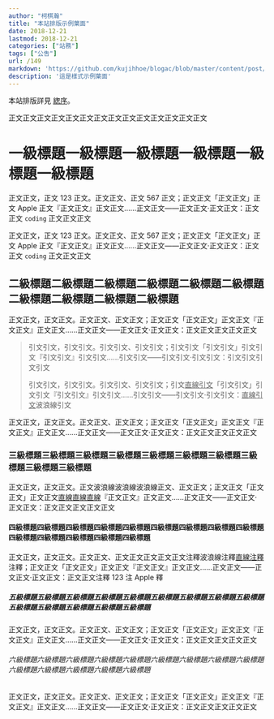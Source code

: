 ```yaml
---
author: "柯棋瀚"
title: "本站排版示例葉面"
date: 2018-12-21
lastmod: 2018-12-21
categories: ["站務"]
tags: ["公吿"]
url: /149
markdown: 'https://github.com/kujihhoe/blogac/blob/master/content/post/149示例葉面.md'
description: '這是樣式示例葉面'
---
```


本站排版詳見 [緫序](/about/)。

正文正文正文正文正文正文正文正文正文正文正文正文正文正文

# 一級標題一級標題一級標題一級標題一級標題一級標題

正文正文，正文 123 正文。正文正文、正文 567 正文；正文正文「正文正文」正文 Apple 正文『正文正文』正文正文……正文正文——正文正文·正文正文：正文正文 `coding` 正文正文正文

正文正文，正文 123 正文。正文正文、正文 567 正文；正文正文「正文正文」正文 Apple 正文『正文正文』正文正文……正文正文——正文正文·正文正文：正文正文 `coding` 正文正文正文

## 二級標題二級標題二級標題二級標題二級標題二級標題二級標題二級標題二級標題二級標題

正文正文，正文正文。正文正文、正文正文；正文正文「正文正文」正文正文『正文正文』正文正文……正文正文——正文正文·正文正文：正文正文正文正文正文

> 引文引文，引文引文。引文引文、引文引文；引文引文「引文引文」引文引文『引文引文』引文引文……引文引文——引文引文·引文引文：引文引文引文引文
>
> 引文引文，引文引文。引文引文、引文引文；引文<u>直線引文</u>「引文引文」引文引文『引文引文』引文引文……引文引文——引文引文·引文引文：<u>直線引文</u><v>波浪線引文</v>

正文正文，正文正文。正文正文、正文正文；正文正文「正文正文」正文正文『正文正文』正文正文……正文正文——正文正文·正文正文：正文正文正文正文正文

### 三級標題三級標題三級標題三級標題三級標題三級標題三級標題三級標題三級標題三級標題

正文正文，正文正文。正文<v>波浪線波浪線</v><v>波浪線</v>正文、正文正文；正文正文「正文正文」正文正文<u>直線直線</u><u>直線</u>『正文正文』正文正文……正文正文——正文正文·正文正文：正文正文正文正文正文

#### 四級標題四級標題四級標題四級標題四級標題四級標題四級標題四級標題四級標題四級標題四級標題四級標題四級標題四級標題

正文正文，正文正文。正文正文、正文正文正文正文正文<n>注釋<v>波浪線注釋</v><u>直線注釋</u>注釋</n>；正文正文「正文正文」正文正文『正文正文』正文正文……正文正文——正文正文·正文正文：正文正文<n>注釋 123 注 Apple 釋</n>

##### 五級標題五級標題五級標題五級標題五級標題五級標題五級標題五級標題五級標題五級標題五級標題五級標題五級標題五級標題

正文正文，正文正文。正文正文、正文正文；正文正文「正文正文」正文正文『正文正文』正文正文……正文正文——正文正文·正文正文：正文正文正文正文正文

###### 六級標題六級標題六級標題六級標題六級標題六級標題六級標題六級標題六級標題六級標題六級標題六級標題六級標題六級標題

正文正文，正文正文。正文正文、正文正文；正文正文「正文正文」正文正文『正文正文』正文正文……正文正文——正文正文·正文正文：正文正文正文正文正文
